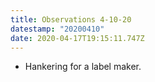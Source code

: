 ```yaml
---
title: Observations 4-10-20
datestamp: "20200410"
date: 2020-04-17T19:15:11.747Z
---
```

- Hankering for a label maker.